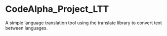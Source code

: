 # CodeAlpha_Project_LTT
A simple language translation tool using the translate library to convert text between languages.
